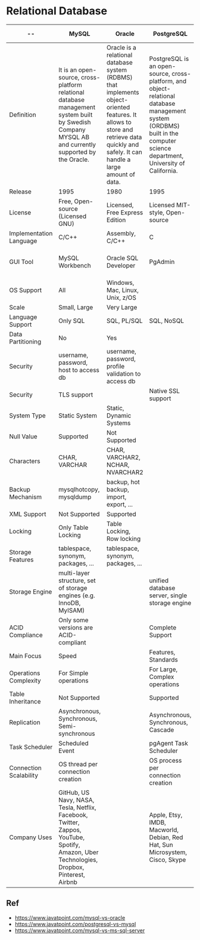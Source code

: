 # Relational Database


--                      | MySQL                                 | Oracle                                  | PostgreSQL         | MS SQL Server
------------------------|---------------------------------------|-----------------------------------------|--------------------|--------------
Definition              | It is an open-source, cross-platform relational database management system built by Swedish Company MYSQL AB and currently supported by the Oracle. | Oracle is a relational database system (RDBMS) that implements object-oriented features. It allows to store and retrieve data quickly and safely. It can handle a large amount of data. | PostgreSQL is an open-source, cross-platform, and object-relational database management system (ORDBMS) built in the computer science department, University of California. | It is a type of RDBMS database software, which is mainly developed for the Windows system to store, retrieve, and access data requested by the developer.
Release                 | 1995                                  | 1980                                    | 1995               | 1989
License                 | Free, Open-source (Licensed GNU)      | Licensed, Free Express Edition          | Licensed MIT-style, Open-source | Licensed Microsoft
Implementation Language | C/C++                                 | Assembly, C/C++                         | C                  | C++
GUI Tool                | MySQL Workbench                       | Oracle SQL Developer                    | PgAdmin            | SQL Server Management Studio (SSMS)
OS Support              | All                                   | Windows, Mac, Linux, Unix, z/OS         |                    | Windows, Mac, Linux
Scale                   | Small, Large                          | Very Large                              |
Language Support        | Only SQL                              | SQL, PL/SQL                             | SQL, NoSQL         | 
Data Partitioning       | No                                    | Yes                                     | 
Security                | username, password, host to access db | username, password, profile validation to access db | 
Security                | TLS support                           |                                         | Native SSL support | 
System Type             | Static System                         | Static, Dynamic Systems                 | 
Null Value              | Supported                             | Not Supported                           | 
Characters              | CHAR, VARCHAR                         | CHAR, VARCHAR2, NCHAR, NVARCHAR2        | 
Backup Mechanism        | mysqlhotcopy, mysqldump               | backup, hot backup, import, export, ... | 
XML Support             | Not Supported                         | Supported                               | 
Locking                 | Only Table Locking                    | Table Locking, Row locking              | 
Storage Features        | tablespace, synonym, packages, ...    | tablespace, synonym, packages, ...      | 
Storage Engine          | multi-layer structure, set of storage engines (e.g. InnoDB, MyISAM) |           | unified database server, single storage engine | 
ACID Compliance         | Only some versions are ACID-compliant |                                         | Complete Support    | 
Main Focus              | Speed                                 |                                         | Features, Standards | 
Operations Complexity   | For Simple operations                 |                                         | For Large, Complex operations | 
Table Inheritance       | Not Supported                         |                                         | Supported           | 
Replication             | Asynchronous, Synchronous, Semi-synchronous |                                   | Asynchronous, Synchronous, Cascade | 
Task Scheduler          | Scheduled Event                       |                                         | pgAgent Task Scheduler | 
Connection Scalability  | OS thread per connection creation     |                                         | OS process per connection creation | 
Company Uses            | GitHub, US Navy, NASA, Tesla, Netflix, Facebook, Twitter, Zappos, YouTube, Spotify, Amazon, Uber Technologies, Dropbox, Pinterest, Airbnb |  | Apple, Etsy, IMDB, Macworld, Debian, Red Hat, Sun Microsystem, Cisco, Skype | Microsoft, Stack Exchange, Intuit, MIT, Hepsiburada, PedidosYa



## Ref
* https://www.javatpoint.com/mysql-vs-oracle
* https://www.javatpoint.com/postgresql-vs-mysql
* https://www.javatpoint.com/mysql-vs-ms-sql-server
